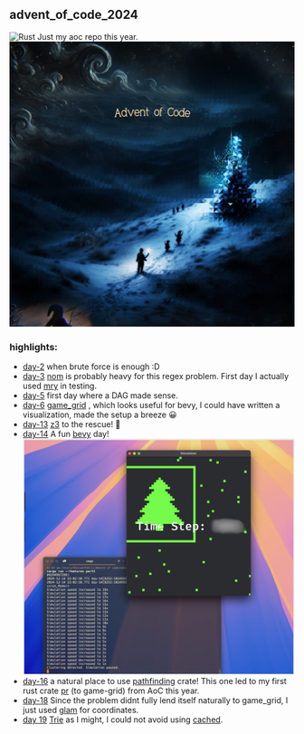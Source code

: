 advent_of_code_2024
---
![Rust](https://img.shields.io/badge/rust-%23000000.svg?style=for-the-badge&logo=rust&logoColor=white)
Just my aoc repo this year.
![logo](assets/aoc24.jpg)

### highlights:

- [day-2](day-2/) when brute force is enough :D
- [day-3](day-3/) [nom](https://github.com/rust-bakery/nom) is probably heavy for this regex problem. First day I actually used [mry](https://github.com/ryo33/mry) in testing.
- [day-5](day-5/) first day where a DAG made sense.
- [day-6](day-6/) [game_grid](https://docs.rs/game-grid/latest/game_grid/) , which looks useful for bevy, I could have written a visualization, made the setup a breeze 😀
- [day-13](/day-13) [z3](https://github.com/Z3Prover/z3) to the rescue! 🚀
- [day-14](/day-14/) A fun [bevy](https://bevyengine.org) day!
![day-14 screenshot](assets/Dia14.jpg)
- [day-16](/day-16) a natural place to use [pathfinding](https://github.com/evenfurther/pathfinding) crate! This one led to my first rust crate [pr](https://github.com/oilandrust/game-grid/pull/1) (to game-grid) from AoC this year.
- [day-18](/day-18) Since the problem didnt fully lend itself naturally to game_grid, I just used [glam](https://github.com/bitshifter/glam-rs) for coordinates.
- [day 19](/day-19) [Trie](https://github.com/laysakura/trie-rs) as I might, I could not avoid using [cached](https://github.com/jaemk/cached).